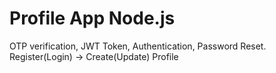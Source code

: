 # Profile App Node.js
 OTP verification, JWT Token, Authentication, Password Reset. 
 Register(Login) -> Create(Update) Profile 
